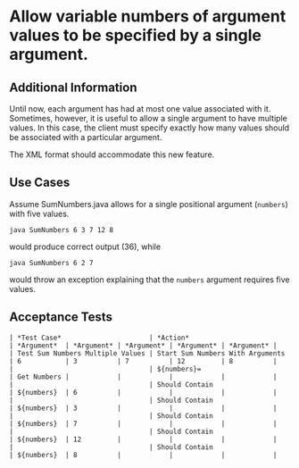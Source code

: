 # Allow variable numbers of argument values to be specified by a single argument.

## Additional Information

Until now, each argument has had at most one value associated with it. Sometimes, however, it is useful to allow a single argument to have multiple values. In this case, the client must specify exactly how many values should be associated with a particular argument.

The XML format should accommodate this new feature.

## Use Cases

Assume SumNumbers.java allows for a single positional argument (`numbers`) with five values.

    java SumNumbers 6 3 7 12 8

would produce correct output (36), while

    java SumNumbers 6 2 7
    
would throw an exception explaining that the `numbers` argument requires five values.

## Acceptance Tests

    | *Test Case*                      | *Action*                         | *Argument*  | *Argument* | *Argument* | *Argument* | *Argument* |
    | Test Sum Numbers Multiple Values | Start Sum Numbers With Arguments | 6           | 3          | 7          | 12         | 8          |
    |                                  | ${numbers}=                      | Get Numbers |            |            |            |            |
    |                                  | Should Contain                   | ${numbers}  | 6          |            |            |            |
    |                                  | Should Contain                   | ${numbers}  | 3          |            |            |            |
    |                                  | Should Contain                   | ${numbers}  | 7          |            |            |            |
    |                                  | Should Contain                   | ${numbers}  | 12         |            |            |            |
    |                                  | Should Contain                   | ${numbers}  | 8          |            |            |            |
